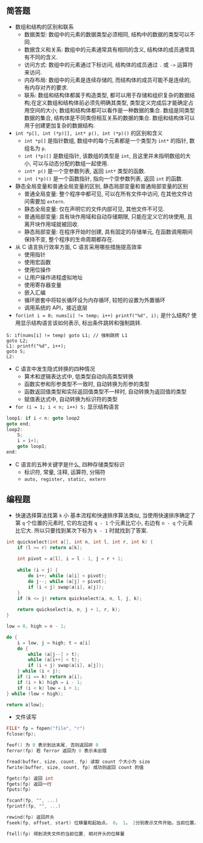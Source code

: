 ## 简答题
- 数组和结构的区别和联系
	- 数据类型: 数组中的元素的数据类型必须相同, 结构中的数据的类型可以不同.
	- 数据含义和关系: 数组中的元素通常具有相同的含义, 结构体的成员通常具有不同的含义.
	- 访问方式: 数组中的元素通过下标访问, 结构体的成员通过 `.` 或 `->` 运算符来访问.
	- 内存布局: 数组中的元素是连续存储的, 而结构体的成员可能不是连续的, 有内存对齐的要求.
	- 联系: 数组和结构体都属于构造类型, 都可以用于存储和组织复杂的数据结构;在定义数组和结构体前必须先明确其类型, 类型定义完成后才能确定占用空间的大小; 数组和结构体都可以看作是一种数据的集合. 数组是同类型数据的集合, 结构体是不同类但相互关系的数据的集合. 数组和结构体可以用于创建更加复杂的数据结构.
-  `int *p[], int (*p)[], int* p(), int (*p)()` 的区别和含义
	- `int *p[]` 是指针数组, 数组中的每个元素都是一个类型为 `int*` 的指针, 数组名为 `p`.
	- `int (*p)[]` 是数组指针, 该数组的类型是 `int`, 且这里并未指明数组的大小, 可以与动态分配的数组一起使用.
	- `int* p()` 是一个空参数列表, 返回 `int*` 类型的函数.
	- `int (*p)()` 是一个函数指针, 指向一个空参数列表, 返回 `int` 的函数.
-  静态全局变量和普通全局变量的区别, 静态局部变量和普通局部变量的区别
	- 普通全局变量: 整个程序中都可见, 可以在所有文件中访问, 在其他文件访问需要加 `extern`.
	- 静态全局变量: 仅在声明它的文件内部可见, 其他文件不可见.
	- 普通局部变量: 具有块作用域和自动存储期限, 只能在定义它的块使用, 且离开块作用域就被回收. 
	- 静态局部变量: 在程序开始时创建, 具有固定的存储单元, 在函数调用期间保持不变, 整个程序的生命周期都存在.
-  从 C 语言执行效率方面, C 语言采用哪些措施提高效率
	- 使用指针
	- 使用宏函数
	- 使用位操作
	- 让用户操作进程虚拟地址
	- 使用寄存器变量
	- 嵌入汇编
	- 循环嵌套中将较长循环设为内存循环, 较短的设置为外置循环
	- 调用系统的 API，接近底层
-  `for(int i = 0; nums[i] != temp; i++) printf("%d", i);` 是什么结构? 使用显示结构语言该如何表示, 标出条件跳转和强制跳转. 
```arm
S: if(nums[i] != temp) goto L1; // 强制跳转 L1
goto L2;
L1: printf("%d", i++);
goto S;
L2:
```
- C 语言中发生隐式转换的四种情况
	- 算术和逻辑表达式中, 低类型自动向高类型转换
	- 函数实参和形参类型不一致时, 自动转换为形参的类型
	- 函数返回值类型和实际返回值类型不一样时, 自动转换为返回值的类型
	- 赋值表达式中, 自动转换为标识符的类型
- `for (i = 1; i < n; i++) S;` 显示结构语言
```c
loop1: if i < n: goto loop2
goto end;
loop2:
	S;
	i = i+1;
	goto loop1;
end:
```
- C 语言的五种关键字是什么, 四种存储类型标识
	- 标识符, 常量, 注释, 运算符, 分隔符
	- `auto, register, static, extern`

## 编程题

- 快速选择算法找第 `k` 小
基本流程和快速排序算法类似, 当使用快速排序确定了第 `q` 个位置的元素时, 它的左边有 `q - 1` 个元素比它小, 右边有 `n - q` 个元素比它大. 所以只要找到某次下标为 `k - 1` 时就找到了答案.

```c
int quickselect(int a[], int n, int l, int r, int k) {  
    if (l >= r) return a[k];  
  
    int pivot = a[l], i = l - 1, j = r + 1;  
  
    while (i < j) {  
        do i++; while (a[i] < pivot);  
        do j--; while (a[j] > pivot);  
        if (i < j) swap(a[i], a[j]);  
    }  
    if (k <= j) return quickselect(a, n, l, j, k);  
  
    return quickselect(a, n, j + 1, r, k);  
}
```

```c
low = 0, high = n - 1;

do {
	i = low, j = high; t = a[i]
	do {
		while (a[j--] > t);
		while (a[i++] < t);
		if (i < j) swap(a[i], a[j]);
	} while (i < j);
	if (i == k) return a[i];
	if (i > k) high = i - 1;
	if (i < k) low = i + 1;
} while (low < high);

return a[low];
```

- 文件读写

```c
FILE* fp = fopen("file", "r")
fclose(fp);

feof() 为 0 表示到达末尾, 否则返回非 0
ferror(fp) 若 ferror 返回为 0 表示未出错

fread(buffer, size, count, fp) 读取 count 个大小为 size
fwrite(buffer, size, count, fp) 成功则返回 count 的值

fgetc(fp) 返回 int
fgets(fp) 返回一行
fputs(fp)

fscanf(fp, "", ...)
fprintf(fp, "", ...)

rewind(fp) 返回开头
fseek(fp, offset, start) 位移量和起始点， 0， 1， 2分别表示文件开始，当前位置，文件末尾

ftell(fp) 得到流失文件的当前位置, 相对开头的位移量

```